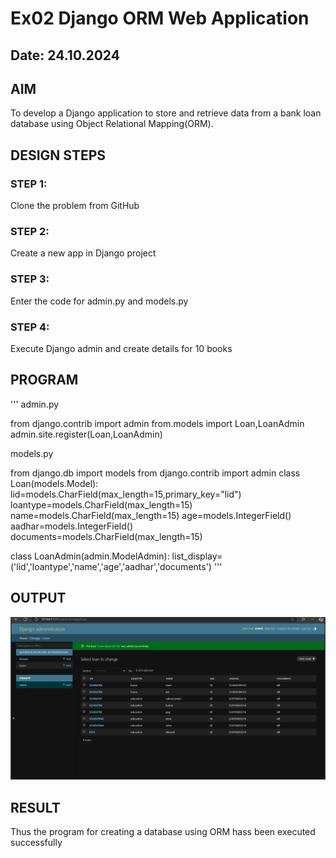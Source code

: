 # Ex02 Django ORM Web Application
## Date: 24.10.2024

## AIM
To develop a Django application to store and retrieve data from a bank loan database using Object Relational Mapping(ORM).

## DESIGN STEPS

### STEP 1:
Clone the problem from GitHub

### STEP 2:
Create a new app in Django project

### STEP 3:
Enter the code for admin.py and models.py

### STEP 4:
Execute Django admin and create details for 10 books

## PROGRAM
'''
admin.py

from django.contrib import admin
from.models import Loan,LoanAdmin
admin.site.register(Loan,LoanAdmin)

models.py

from django.db import models
from django.contrib import admin
class Loan(models.Model):
   lid=models.CharField(max_length=15,primary_key="lid")
   loantype=models.CharField(max_length=15)
   name=models.CharField(max_length=15)
   age=models.IntegerField()
   aadhar=models.IntegerField()
   documents=models.CharField(max_length=15)

class LoanAdmin(admin.ModelAdmin):
    list_display=('lid','loantype','name','age','aadhar','documents')
'''
## OUTPUT
![alt text]({6F406084-1AF8-48BC-B331-D313ADB84800}.png)

## RESULT
Thus the program for creating a database using ORM hass been executed successfully
